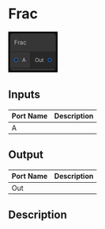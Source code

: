 # Frac
![Mixture.VectorFracNode](../../images/Mixture.VectorFracNode.png)
## Inputs
Port Name | Description
--- | ---
A | 

## Output
Port Name | Description
--- | ---
Out | 

## Description

